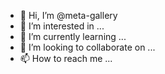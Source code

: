 - 👋 Hi, I’m @meta-gallery
- 👀 I’m interested in ...
- 🌱 I’m currently learning ...
- 💞️ I’m looking to collaborate on ...
- 📫 How to reach me ...

<!---
meta-gallery/meta-gallery is a ✨ special ✨ repository because its `README.md` (this file) appears on your GitHub profile.
You can click the Preview link to take a look at your changes.
--->

